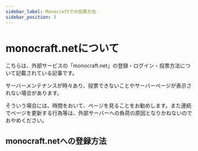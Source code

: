 ```yaml
---
sidebar_label: Monocraftでの投票方法
sidebar_position: 3
---
```

# monocraft.netについて
こちらは、外部サービスの「monocraft.net」の登録・ログイン・投票方法について記載されている記事です。

サーバーメンテナンスが時々あり、投票できないことやサーバーページが表示されない場合があります。

そういう場合には、時間をおいて、ページを見ることをお勧めします。また連続でページを更新する行為等は、外部サーバーへの負荷の原因となりかねないのでおやめください。

## monocraft.netへの登録方法
